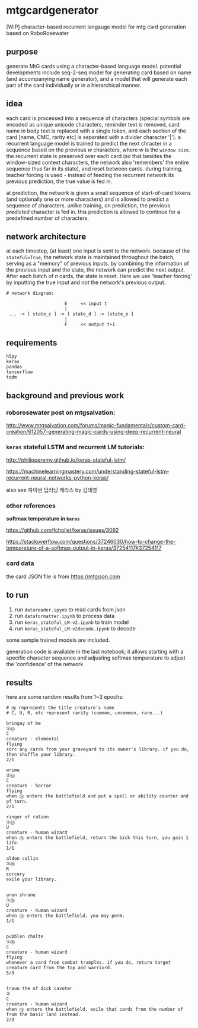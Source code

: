 # mtgcardgenerator

[WIP] character-based recurrent langauge model for mtg card generation based on RoboRosewater

## purpose

generate MtG cards using a character-based language model. potential developments include seq-2-seq model for generating card based on name (and accompanying name generator), and a model that will generate each part of the card individually or in a hierarchical manner.

## idea

each card is processed into a sequence of characters (special symbols are encoded as unique unicode characters, reminder text is removed, card name in body text is replaced with a single token, and each section of the card [name, CMC, rarity etc] is separated with a divider character '|'). a recurrent language model is trained to predict the next chracter in a sequence based on the previous *w* characters, where *w* is the `window size`. the recurrent state is preserved over each card (so that besides the window-sized context characters, the network also 'remembers' the entire sequence thus far in its state), and reset between cards. during training, teacher forcing is used - instead of feeding the recurrent network its previous prediction, the true value is fed in.

at prediction, the network is given a small sequence of start-of-card tokens (and optionally one or more characters) and is allowed to predict a sequence of characters. unlike training, on prediction, the previous *predicted* character is fed in. this prediction is allowed to continue for a predefined number of characters.

## network architecture

at each timestep, (at least) one input is sent to the network. because of the `stateful=True`, the network state is maintained throughout the batch, serving as a "memory" of previous inputs. by combining the information of the previous input and the state, the network can predict the next output. After each batch of *n* cards, the state is reset. Here we use 'teacher forcing' by inputting the true input and not the network's previous output.

```
# network diagram:

					  E     << input t
					  |
 ... -> [ state_c ] -> [ state_d ] -> [state_e ]
 					  |
					  F     << output t+1
```


## requirements
```
h5py
keras
pandas
tensorflow
tqdm
```

## background and previous work

### roborosewater post on mtgsalvation:
http://www.mtgsalvation.com/forums/magic-fundamentals/custom-card-creation/612057-generating-magic-cards-using-deep-recurrent-neural

### `keras` stateful LSTM and recurrent LM tutorials:

http://philipperemy.github.io/keras-stateful-lstm/

https://machinelearningmastery.com/understanding-stateful-lstm-recurrent-neural-networks-python-keras/

also see 파이썬 딥러닝 케라스 by 김태영

### other references

**softmax temperature in `keras`**

https://github.com/fchollet/keras/issues/3092

https://stackoverflow.com/questions/37246030/how-to-change-the-temperature-of-a-softmax-output-in-keras/37254117#37254117

### card data

the card JSON file is from https://mtgjson.com

## to run

1. run `datareader.ipynb` to read cards from json
2. run `dataformatter.ipynb` to process data
3. run `keras_stateful_LM-v2.ipynb` to train model
4. run `keras_stateful_LM-v2decode.ipynb` to decode

some sample trained models are included.

generation code is available in the last notebook; it allows starting with a specific character sequence and adjusting softmax temperature to adjust the 'confidence' of the network

## results

here are some random results from 1~3 epochs:

```
# Ⓝ represents the title creature's name
# C, U, R, etc represent rarity (common, uncommon, rare...)

bringay of be
①Ⓤ
C
creature - elemental
flying
sorc any cards from your graveyard to its owner's library. if you do, then shuffle your library.
2/1

wrime
②Ⓤ
C
creature - horror
flying
when Ⓝ enters the battlefield and put a spell or ability counter and of turn.
2/1

ringer of ration
①Ⓤ
U
creature - human wizard
when Ⓝ enters the battlefield, return the bick this turn, you gain 1 life.
1/1

aldon callin
②Ⓦ
R
sorcery
exile your library.


aren shrane
①Ⓑ
U
creature - human wizard
when Ⓝ enters the battlefield, you may perm.
1/1


pubblen chalte
①Ⓑ
C
creature - human wizard
flying
whenever a card from combat tramples. if you do, return target creature card from the top and warriord.
5/3


traun the of dick cavoter
②
C
creature - human wizard
when Ⓝ enters the battlefield, exile that cards from the number of from the basic land instead.
2/3
```




